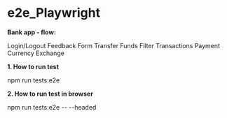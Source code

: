 # e2e_Playwright
**Bank app - flow:**

Login/Logout
Feedback Form
Transfer Funds
Filter Transactions
Payment
Currency Exchange

**1. How to run test**

npm run tests:e2e

**2. How to run test in browser**

npm run tests:e2e -- --headed
